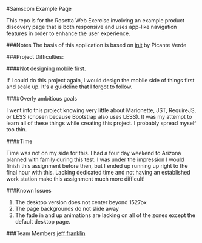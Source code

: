 #Samscom Example Page

This repo is for the Rosetta Web Exercise involving an example product discovery page that is both responsive and uses app-like navigation features in order to enhance the user experience.

###Notes
The basis of this application is based on [init](https://github.com/picanteverde/init) by Picante Verde

###Project Difficulties:

####Not designing mobile first.

If I could do this project again, I would design the mobile side of things first and scale up. It's a guideline that I forgot to follow.

####Overly ambitious goals

I went into this project knowing very little about Marionette, JST, RequireJS, or LESS (chosen because Bootstrap also uses LESS). It was my attempt to learn all of these things while creating this project. I probably spread myself too thin.

####Time

Time was not on my side for this. I had a four day weekend to Arizona planned with family during this test. I was under the impression I would finish this assignment before then, but I ended up running up right to the final hour with this. Lacking dedicated time and not having an established work station make this assignment much more difficult!

###Known Issues

1) The desktop version does not center beyond 1527px
2) The page backgrounds do not slide away
3) The fade in and up animations are lacking on all of the zones except the default desktop page.

###Team Members
[jeff franklin](https://github.com/ultraJeff)

